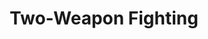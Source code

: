 ---
title: "Two-Weapon Fighting"

feat:
  types: ["General", "Fighter"]
  description: |
    You can fight with a weapon in each hand. You can make one extra attack each round with the second weapon.
  prerequisite: |
    Dex 15.
  benefit: |
    Your penalties on attack rolls for fighting with two weapons are reduced. The penalty for your primary hand lessens by 2 and the one for your off hand lessens by 6.
  normal: |
    If you wield a second weapon in your off hand, you can get one extra attack per round with that weapon. When fighting in this way you suffer a -6 penalty with your regular attack or attacks with your primary hand and a -10 penalty to the attack with your off hand. If your off-hand weapon is light the penalties are reduced by 2 each. (An unarmed strike is always considered light.)
  special: |
    A 2nd-level ranger who has chosen the two-weapon combat style is treated as having Two-Weapon Fighting, even if he does not have the prerequisite for it, but only when he is wearing light or no armor.

    A fighter may select Two-Weapon Fighting as one of his fighter bonus feats.
---